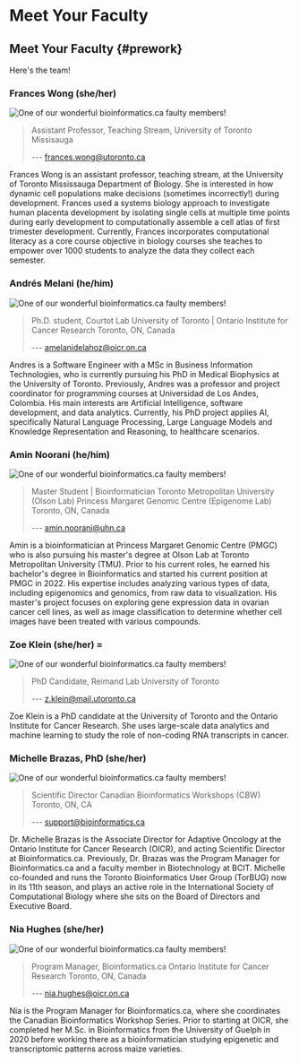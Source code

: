 # Meet Your Faculty

## Meet Your Faculty {#prework}

Here's the team!

### Frances Wong <font size="3"> (she/her) </font>

![One of our wonderful bioinformatics.ca faulty members!](./images/blank-person.jpg)

>Assistant Professor, Teaching Stream,
University of Toronto Missisauga
>
> --- frances.wong@utoronto.ca

Frances Wong is an assistant professor, teaching stream, at the University of Toronto
Mississauga Department of Biology. She is interested in how dynamic cell populations make
decisions (sometimes incorrectly!) during development. Frances used a systems biology
approach to investigate human placenta development by isolating single cells at multiple time
points during early development to computationally assemble a cell atlas of first trimester
development. Currently, Frances incorporates computational literacy as a core course
objective in biology courses she teaches to empower over 1000 students to analyze the data
they collect each semester.

### Andrés Melani <font size="3"> (he/him) </font>

![One of our wonderful bioinformatics.ca faulty members!](./images/blank-person.jpg)


>Ph.D. student, Courtot Lab
University of Toronto | Ontario Institute for Cancer Research
Toronto, ON, Canada
>
> --- amelanidelahoz@oicr.on.ca

Andres is a Software Engineer with a MSc in Business Information Technologies, who is
currently pursuing his PhD in Medical Biophysics at the University of Toronto. Previously,
Andres was a professor and project coordinator for programming courses at Universidad de
Los Andes, Colombia. His main interests are Artificial Intelligence, software development, and
data analytics. Currently, his PhD project applies AI, specifically Natural Language
Processing, Large Language Models and Knowledge Representation and Reasoning, to
healthcare scenarios.


### Amin Noorani <font size="3"> (he/him) </font>

![One of our wonderful bioinformatics.ca faulty members!](./images/blank-person.jpg)


>Master Student | Bioinformatician
Toronto Metropolitan University (Olson Lab)
Princess Margaret Genomic Centre (Epigenome Lab)
Toronto, ON, Canada
>
> --- amin.noorani@uhn.ca

Amin is a bioinformatician at Princess Margaret Genomic Centre (PMGC) who is also
pursuing his master's degree at Olson Lab at Toronto Metropolitan University (TMU). Prior to
his current roles, he earned his bachelor's degree in Bioinformatics and started his current
position at PMGC in 2022. His expertise includes analyzing various types of data, including
epigenomics and genomics, from raw data to visualization. His master's project focuses on
exploring gene expression data in ovarian cancer cell lines, as well as image classification to
determine whether cell images have been treated with various compounds.

### Zoe Klein <font size="3"> (she/her) </font>=

![One of our wonderful bioinformatics.ca faulty members!](./images/blank-person.jpg)


>PhD Candidate, Reimand Lab
University of Toronto
>
> --- z.klein@mail.utoronto.ca

Zoe Klein is a PhD candidate at the University of Toronto and the Ontario Institute for Cancer
Research. She uses large-scale data analytics and machine learning to study the role of
non-coding RNA transcripts in cancer.

### Michelle Brazas, PhD <font size="3"> (she/her) </font>

![One of our wonderful bioinformatics.ca faulty members!](./images/blank-person.jpg)


>Scientific Director
Canadian Bioinformatics Workshops (CBW)
Toronto, ON, CA
>
> --- support@bioinformatics.ca

Dr. Michelle Brazas is the Associate Director for Adaptive Oncology at the Ontario Institute for
Cancer Research (OICR), and acting Scientific Director at Bioinformatics.ca. Previously, Dr.
Brazas was the Program Manager for Bioinformatics.ca and a faculty member in
Biotechnology at BCIT. Michelle co-founded and runs the Toronto Bioinformatics User Group
(TorBUG) now in its 11th season, and plays an active role in the International Society of
Computational Biology where she sits on the Board of Directors and Executive Board.

### Nia Hughes <font size="3"> (she/her) </font>

![One of our wonderful bioinformatics.ca faulty members!](./images/blank-person.jpg)


>Program Manager, Bioinformatics.ca
Ontario Institute for Cancer Research
Toronto, ON, Canada
>
> --- nia.hughes@oicr.on.ca

Nia is the Program Manager for Bioinformatics.ca, where she coordinates the Canadian
Bioinformatics Workshop Series. Prior to starting at OICR, she completed her M.Sc. in
Bioinformatics from the University of Guelph in 2020 before working there as a
bioinformatician studying epigenetic and transcriptomic patterns across maize varieties.
